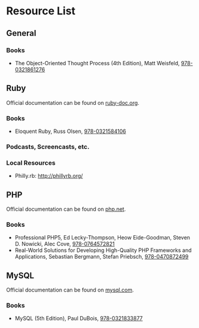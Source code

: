 # Resource List

## General

### Books

- The Object-Oriented Thought Process (4th Edition), Matt Weisfeld, [978-0321861276](http://www.amazon.com/dp/0321861272)

## Ruby

Official documentation can be found on [ruby-doc.org](http://ruby-doc.org/).

### Books

  - Eloquent Ruby, Russ Olsen, [978-0321584106](http://www.amazon.com/dp/0321584104)

### Podcasts, Screencasts, etc.


### Local Resources 

  - Philly.rb: http://phillyrb.org/

## PHP

Official documentation can be found on [php.net](http://www.php.net/manual/en/).

### Books

- Professional PHP5, Ed Lecky-Thompson, Heow Eide-Goodman, Steven D. Nowicki, Alec Cove, [978-0764572821](http://www.amazon.com/dp/0764572822)
- Real-World Solutions for Developing High-Quality PHP Frameworks and Applications, Sebastian Bergmann, Stefan Priebsch, [978-0470872499](http://www.amazon.com/dp/0470872497)

## MySQL

Official documentation can be found on [mysql.com](http://dev.mysql.com/doc/).

### Books

- MySQL (5th Edition), Paul DuBois, [978-0321833877](http://www.amazon.com/dp/0321833872)
